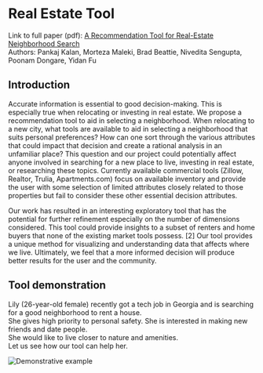 # Real Estate Tool
Link to full paper (pdf): <a href=https://github.com/pkalan-gatech/pkalan-gatech.github.io/blob/main/myfirstbook/CSE6242_Group_Project_Poster.pdf>A Recommendation Tool for Real-Estate Neighborhood Search</a>\
Authors: Pankaj Kalan, Morteza Maleki, Brad Beattie, Nivedita Sengupta, Poonam Dongare, Yidan Fu

## Introduction
Accurate information is essential to good decision-making. This is especially true when relocating or investing in real estate. We propose a recommendation tool to aid in selecting a neighborhood. When relocating to a new city, what tools are available to aid in selecting a neighborhood that suits personal preferences? How can one sort through the various attributes that could impact that decision and create a rational analysis in an unfamiliar place? This question and our project could potentially affect anyone involved in searching for a new place to live, investing in real estate, or researching these topics. Currently available commercial tools (Zillow, Realtor, Trulia, Apartments.com) focus on available inventory and provide the user with some selection of limited attributes closely related to those properties but fail to consider these other essential decision attributes.

Our work has resulted in an interesting exploratory tool that has the potential for further refinement especially on the number of dimensions considered. This tool could provide insights to a subset of renters and home buyers that none of the existing market tools possess. [2] Our tool provides a unique method for visualizing and understanding data that affects where we live. Ultimately, we feel that a more informed decision will produce better results for the user and the community.

## Tool demonstration
Lily (26-year-old female) recently got a tech job in Georgia and is searching for a good neighborhood to rent a house.\
She gives high priority to personal safety. She is interested in making new friends and date people.\
She would like to live closer to nature and amenities.\
Let us see how our tool can help her.

<img src="https://github.com/pkalan-gatech/pkalan-gatech.github.io/blob/main/myfirstbook/example.png?raw=true:, width=100" alt="Demonstrative example">